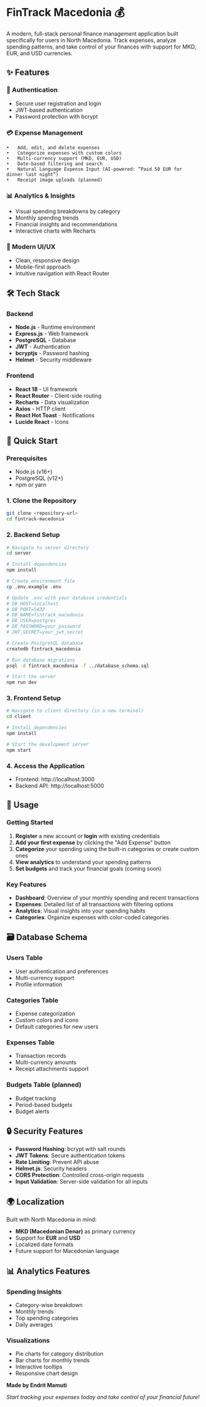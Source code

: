 # FinTrack Macedonia 💰

A modern, full-stack personal finance management application built specifically for users in North Macedonia. Track expenses, analyze spending patterns, and take control of your finances with support for MKD, EUR, and USD currencies.

## ✨ Features

### 🔐 Authentication
- Secure user registration and login
- JWT-based authentication
- Password protection with bcrypt

### 💳 Expense Management
	•	Add, edit, and delete expenses
	•	Categorize expenses with custom colors
	•	Multi-currency support (MKD, EUR, USD)
	•	Date-based filtering and search
	•	Natural Language Expense Input (AI-powered: “Paid 50 EUR for dinner last night”)
	•	Receipt image uploads (planned)

### 📊 Analytics & Insights
- Visual spending breakdowns by category
- Monthly spending trends
- Financial insights and recommendations
- Interactive charts with Recharts

### 🎨 Modern UI/UX
- Clean, responsive design
- Mobile-first approach
- Intuitive navigation with React Router

## 🛠️ Tech Stack

### Backend
- **Node.js** - Runtime environment
- **Express.js** - Web framework
- **PostgreSQL** - Database
- **JWT** - Authentication
- **bcryptjs** - Password hashing
- **Helmet** - Security middleware

### Frontend
- **React 18** - UI framework
- **React Router** - Client-side routing
- **Recharts** - Data visualization
- **Axios** - HTTP client
- **React Hot Toast** - Notifications
- **Lucide React** - Icons

## 🚀 Quick Start

### Prerequisites
- Node.js (v16+)
- PostgreSQL (v12+)
- npm or yarn

### 1. Clone the Repository
```bash
git clone <repository-url>
cd fintrack-macedonia
```

### 2. Backend Setup
```bash
# Navigate to server directory
cd server

# Install dependencies
npm install

# Create environment file
cp .env.example .env

# Update .env with your database credentials
# DB_HOST=localhost
# DB_PORT=5432
# DB_NAME=fintrack_macedonia
# DB_USER=postgres
# DB_PASSWORD=your_password
# JWT_SECRET=your_jwt_secret

# Create PostgreSQL database
createdb fintrack_macedonia

# Run database migrations
psql -d fintrack_macedonia -f ../database_schema.sql

# Start the server
npm run dev
```

### 3. Frontend Setup
```bash
# Navigate to client directory (in a new terminal)
cd client

# Install dependencies
npm install

# Start the development server
npm start
```

### 4. Access the Application
- Frontend: http://localhost:3000
- Backend API: http://localhost:5000

## 📱 Usage

### Getting Started
1. **Register** a new account or **login** with existing credentials
2. **Add your first expense** by clicking the "Add Expense" button
3. **Categorize** your spending using the built-in categories or create custom ones
4. **View analytics** to understand your spending patterns
5. **Set budgets** and track your financial goals (coming soon)

### Key Features
- **Dashboard**: Overview of your monthly spending and recent transactions
- **Expenses**: Detailed list of all transactions with filtering options
- **Analytics**: Visual insights into your spending habits
- **Categories**: Organize expenses with color-coded categories

## 🗃️ Database Schema

### Users Table
- User authentication and preferences
- Multi-currency support
- Profile information

### Categories Table
- Expense categorization
- Custom colors and icons
- Default categories for new users

### Expenses Table
- Transaction records
- Multi-currency amounts
- Receipt attachments support

### Budgets Table (planned)
- Budget tracking
- Period-based budgets
- Budget alerts

## 🔒 Security Features

- **Password Hashing**: bcrypt with salt rounds
- **JWT Tokens**: Secure authentication tokens
- **Rate Limiting**: Prevent API abuse
- **Helmet.js**: Security headers
- **CORS Protection**: Controlled cross-origin requests
- **Input Validation**: Server-side validation for all inputs

## 🌍 Localization

Built with North Macedonia in mind:
- **MKD (Macedonian Denar)** as primary currency
- Support for **EUR** and **USD**
- Localized date formats
- Future support for Macedonian language

## 📊 Analytics Features

### Spending Insights
- Category-wise breakdown
- Monthly trends
- Top spending categories
- Daily averages

### Visualizations
- Pie charts for category distribution
- Bar charts for monthly trends
- Interactive tooltips
- Responsive chart design

**Made by Endrit Mamuti**

*Start tracking your expenses today and take control of your financial future!*
